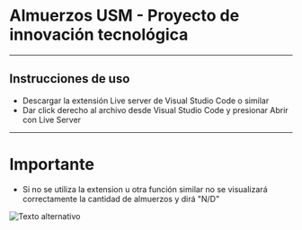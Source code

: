 # Almuerzos USM - Proyecto de innovación tecnológica

---

## Instrucciones de uso

* Descargar la extensión Live server de Visual Studio Code o similar
* Dar click derecho al archivo desde Visual Studio Code y presionar Abrir con Live Server

--- 

# Importante

* Si no se utiliza la extension u otra función similar no se visualizará correctamente la cantidad de almuerzos y dirá "N/D"


<img src="https://github.com/user-attachments/assets/ec799576-95b8-46fa-b1bb-d5cb4a2f800b" alt="Texto alternativo" style="display: block; margin: auto;" />
